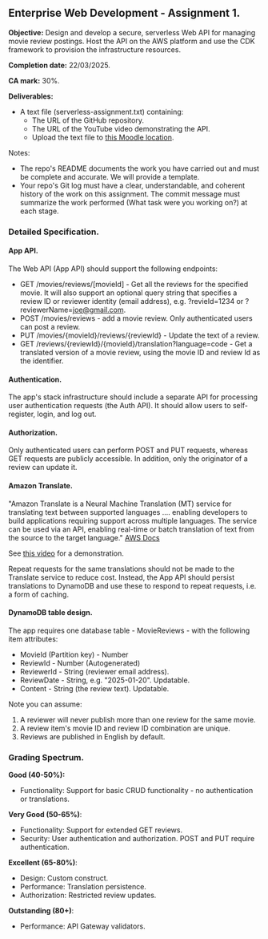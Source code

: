 ## Enterprise Web Development - Assignment 1.

__Objective:__ Design and develop a secure, serverless Web API for managing movie review postings. Host the API on the AWS platform and use the CDK framework to provision the infrastructure resources.

__Completion date:__ 22/03/2025.

__CA mark:__ 30%.

__Deliverables:__

+ A text file (serverless-assignment.txt) containing:
   + The URL of the GitHub repository. 
   + The URL of the YouTube video demonstrating the API. 
   + Upload the text file to [this Moodle location][moodle].

Notes:
+ The repo's README documents the work you have carried out and must be complete and accurate. We will provide a template. 
+ Your repo's Git log must have a clear, understandable, and coherent history of the work on this assignment. The commit message must summarize the work performed (What task were you working on?) at each stage.

### Detailed Specification.

#### App API.

The Web API (App API) should support the following endpoints:

+ GET /movies/reviews/[movieId] - Get all the reviews for the specified movie. It will also support an optional query string that specifies a review ID or reviewer identity (email address), e.g. ?revieId=1234 or ?reviewerName=joe@gmail.com. 
+ POST /movies/reviews - add a movie review. Only authenticated users can post a review.
+ PUT /movies/{movieId}/reviews/{reviewId} - Update the text of a review. 
+ GET /reviews/{reviewId}/{movieId}/translation?language=code - Get a translated version of a movie review, using the movie ID and review Id as the identifier.

#### Authentication. 
The app's stack infrastructure should include a separate API for processing user authentication requests (the Auth API). It should allow users to self-register, login, and log out. 

#### Authorization.
Only authenticated users can perform POST and PUT requests, whereas GET requests are publicly accessible. In addition, only the originator of a review can update it. 

#### Amazon Translate.
"Amazon Translate is a Neural Machine Translation (MT) service for translating text between supported languages .... enabling developers to build applications requiring support across multiple languages. The service can be used via an API, enabling real-time or batch translation of text from the source to the target language." [AWS Docs][translate]

See [this video][demo] for a demonstration.

Repeat requests for the same translations should not be made to the Translate service to reduce cost. Instead, the App API should persist translations to DynamoDB and use these to respond to repeat requests, i.e. a form of caching.

#### DynamoDB table design.

The app requires one database table - MovieReviews - with the following item attributes: 

+ MovieId (Partition key) - Number
+ ReviewId - Number (Autogenerated) 
+ ReviewerId - String (reviewer email address).
+ ReviewDate - String, e.g. "2025-01-20". Updatable.
+ Content - String (the review text). Updatable.

Note you can assume:
1. A reviewer will never publish more than one review for the same movie.
1. A review item's movie ID and review ID combination are unique.
1. Reviews are published in English by default.

### Grading Spectrum.

__Good (40-50%):__

+ Functionality: Support for basic CRUD functionality - no authentication or translations.

__Very Good (50-65%)__:

+ Functionality: Support for extended GET reviews.
+ Security: User authentication and authorization. POST and PUT require authentication.

__Excellent (65-80%)__:

+ Design: Custom construct. 
+ Performance: Translation persistence.
+ Authorization: Restricted review updates.

__Outstanding (80+)__:

+ Performance: API Gateway validators.

[translate]: https://docs.aws.amazon.com/translate/latest/dg/what-is.html
[demo]: https://completecoding.io/typescript-translation-api/
[moodle]: https://moodle.wit.ie/mod/assign/view.php?id=4471533
